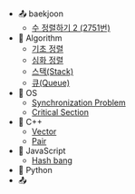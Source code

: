 -	:outbox_tray: baekjoon
	- [수 정렬하기 2 (2751번)](./docs/Baekjoon/2019-10-18-endl.md)
-	:nail_care: Algorithm
	-	[기초 정렬](./docs/Algorithm/2019-09-18-basic_sorting.md)
	-	[심화 정렬](./docs/Algorithm/2019-09-18-deep_sorting.md)
	- [스택(Stack)](./docs/Algorithm/2019-11-05_stack.md)
	- [큐(Queue)](docs\Algorithm\2019-11-05_queue.md)
-	:peach: OS
	-	[Synchronization Problem](./docs/OS/2019-09-25-Synchronization.md)
	- [Critical Section](./docs/OS/2019-09-30-CriticalSection_Solution.md)
- :green_apple: C++
	- [Vector](./docs/C++/2019-09-26-vector.md)
	- [Pair](./docs/C++/2019-10-15-pair.md)
-	:lemon: JavaScript
 	- [Hash bang](./docs/JavaScript/2019-11-24-hash_bang.md)
-	:snake: Python
-	:outbox_tray:
